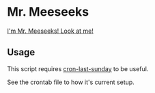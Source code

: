 # Mr. Meeseeks

[I'm Mr. Meeseeks! Look at me!](https://www.youtube.com/watch?v=qUYvIAP3qQk)

## Usage

This script requires [cron-last-sunday](https://github.com/xr09/cron-last-sunday) to be useful.

See the crontab file to how it's current setup.
